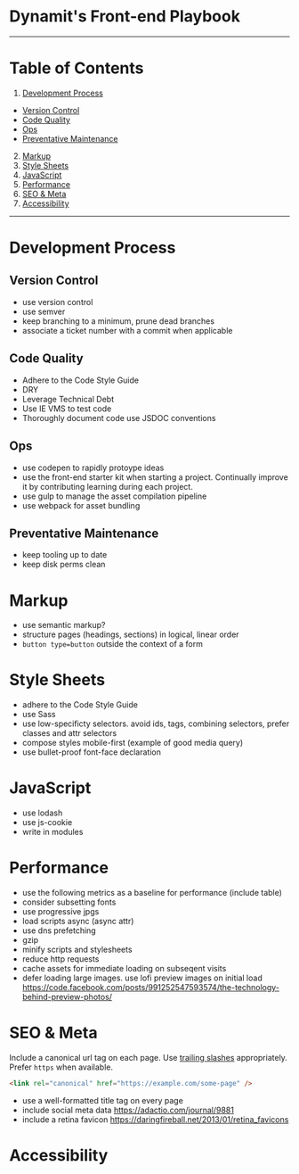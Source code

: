 # Dynamit's Front-end Playbook

---

# Table of Contents

1. [Development Process](#development-process)
  * [Version Control](#version-control)
  * [Code Quality](#code-quality)
  * [Ops](#ops)
  * [Preventative Maintenance](#preventative-maintenance)
2. [Markup](#markup)
3. [Style Sheets](#style-sheets)
4. [JavaScript](#javascript)
5. [Performance](#performance)
6. [SEO & Meta](#seo-meta)
7. [Accessibility](#accessibility)

---

# Development Process

## Version Control

- use version control
- use semver
- keep branching to a minimum, prune dead branches
- associate a ticket number with a commit when applicable

## Code Quality

- Adhere to the Code Style Guide
- DRY
- Leverage Technical Debt
- Use IE VMS to test code
- Thoroughly document code use JSDOC conventions

## Ops

- use codepen to rapidly protoype ideas 
- use the front-end starter kit when starting a project. Continually improve it by contributing learning during each project.
- use gulp to manage the asset compilation pipeline
- use webpack for asset bundling

## Preventative Maintenance

- keep tooling up to date
- keep disk perms clean

# Markup

- use semantic markup?
- structure pages (headings, sections) in logical, linear order
- `button type=button` outside the context of a form

# Style Sheets

- adhere to the Code Style Guide
- use Sass
- use low-specificty selectors. avoid ids, tags, combining selectors, prefer classes and attr selectors
- compose styles mobile-first (example of good media query)
- use bullet-proof font-face declaration

# JavaScript

- use lodash
- use js-cookie
- write in modules

# Performance

- use the following metrics as a baseline for performance (include table)
- consider subsetting fonts
- use progressive jpgs
- load scripts async (async attr)
- use dns prefetching
- gzip
- minify scripts and stylesheets
- reduce http requests
- cache assets for immediate loading on subseqent visits
- defer loading large images. use lofi preview images on initial load https://code.facebook.com/posts/991252547593574/the-technology-behind-preview-photos/

# SEO & Meta

Include a canonical url tag on each page. Use [trailing slashes](http://googlewebmastercentral.blogspot.com/2010/04/to-slash-or-not-to-slash.html) appropriately. Prefer `https` when available.

```html
<link rel="canonical" href="https://example.com/some-page" />
```

- use a well-formatted title tag on every page
- include social meta data https://adactio.com/journal/9881
- include a retina favicon https://daringfireball.net/2013/01/retina_favicons

# Accessibility
